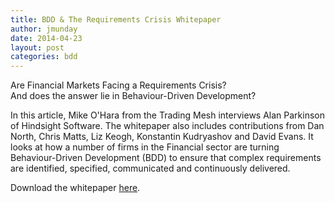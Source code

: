 ```yaml
---
title: BDD & The Requirements Crisis Whitepaper
author: jmunday
date: 2014-04-23
layout: post
categories: bdd
---
```

Are Financial Markets Facing a Requirements Crisis?      
And does the answer lie in Behaviour-Driven Development?
 
In this article, Mike O'Hara from the Trading Mesh interviews Alan Parkinson of Hindsight Software. The whitepaper also includes contributions from Dan North, Chris Matts, Liz Keogh, Konstantin Kudryashov and David Evans. It looks at how a number of firms in the Financial sector are turning Behaviour-Driven Development (BDD) to ensure that complex requirements are identified, specified, communicated and continuously delivered.

Download the whitepaper [here](http://www.thetradingmesh.com/mod/file/download.php?file_guid=222157).

